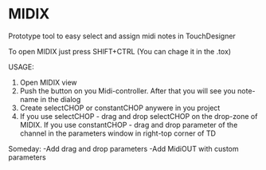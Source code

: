 # MIDIX
Prototype tool to easy select and assign midi notes in TouchDesigner

To open MIDIX just press SHIFT+CTRL (You can chage it in the .tox)

USAGE:
1) Open MIDIX view
2) Push the button on you Midi-controller. After that you will see you note-name in the dialog
3) Create selectCHOP or constantCHOP anywere in you project
4) If you use selectCHOP - drag and drop selectCHOP on the drop-zone of MIDIX. If you use constantCHOP - drag and drop parameter of the channel in the parameters window in right-top corner of TD



Someday:
-Add drag and drop parameters
-Add MidiOUT with custom parameters
